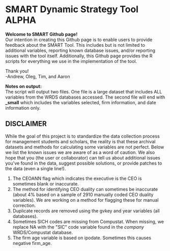 # SMART Dynamic Strategy Tool ALPHA

**Welcome to SMART Github page!**  
Our intention in creating this Github page is to enable users to provide feedback about the SMART Tool. This includes but is not limited to additional variables, reporting known database issues, and/or reporting issues with the tool itself. Additionally, this Github page provides the R scripts for everything we use in the implementation  of the tool.   

  
  
Thank you!  
-Andrew, Oleg, Tim, and Aaron

 
**Notes on output:**  
The script will output two files. One file is a large dataset that includes ALL variables from the WRDS databases accessed. The second file will end with **_small** which includes the variables selected, firm information, and date information only.


## **DISCLAIMER**  
While the goal of this project is to standardize the data collection process for management students and scholars, the reality is that these archival datasets and methods for calculating some variables are not perfect. Below we list the known issues we are aware of as a word of caution. We also hope that you (the user or collaborator) can tell us about additional issues you've found in the data, suggest possible solutions, or provide patches to the data (even a single line!). 

1. The CEOANN flag which indicates the executive is the CEO is sometimes blank or inaccurate.
2. The method for identifying CEO duality can sometimes be inaccurate (about 4% based on a sample of 2910 manually coded CEO duality variables). We are working on a method for flagging these for manual correction.
3. Duplicate records are removed using the gvkey and year variables (all databases). 
4. Sometimes SICH codes are missing from Compustat. When missing, we replace NA with the "SIC" code variable found in the *company* WRDS/Compustat database.
5. The firm age variable is based on ipodate. Sometimes this causes negative firm_age.
